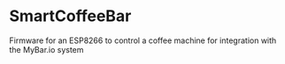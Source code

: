 # SmartCoffeeBar
Firmware for an ESP8266 to control a coffee machine for integration with the MyBar.io system
